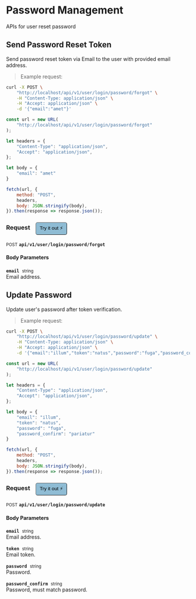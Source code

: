 # Password Management

APIs for user reset password

## Send Password Reset Token


Send password reset token via Email to the user with provided email address.

> Example request:

```bash
curl -X POST \
    "http://localhost/api/v1/user/login/password/forgot" \
    -H "Content-Type: application/json" \
    -H "Accept: application/json" \
    -d '{"email":"amet"}'

```

```javascript
const url = new URL(
    "http://localhost/api/v1/user/login/password/forgot"
);

let headers = {
    "Content-Type": "application/json",
    "Accept": "application/json",
};

let body = {
    "email": "amet"
}

fetch(url, {
    method: "POST",
    headers,
    body: JSON.stringify(body),
}).then(response => response.json());
```


<div id="execution-results-POSTapi-v1-user-login-password-forgot" hidden>
    <blockquote>Received response<span id="execution-response-status-POSTapi-v1-user-login-password-forgot"></span>:</blockquote>
    <pre class="json"><code id="execution-response-content-POSTapi-v1-user-login-password-forgot"></code></pre>
</div>
<div id="execution-error-POSTapi-v1-user-login-password-forgot" hidden>
    <blockquote>Request failed with error:</blockquote>
    <pre><code id="execution-error-message-POSTapi-v1-user-login-password-forgot"></code></pre>
</div>
<form id="form-POSTapi-v1-user-login-password-forgot" data-method="POST" data-path="api/v1/user/login/password/forgot" data-authed="0" data-hasfiles="0" data-headers='{"Content-Type":"application\/json","Accept":"application\/json"}' onsubmit="event.preventDefault(); executeTryOut('POSTapi-v1-user-login-password-forgot', this);">
<h3>
    Request&nbsp;&nbsp;&nbsp;
        <button type="button" style="background-color: #8fbcd4; padding: 5px 10px; border-radius: 5px; border-width: thin;" id="btn-tryout-POSTapi-v1-user-login-password-forgot" onclick="tryItOut('POSTapi-v1-user-login-password-forgot');">Try it out ⚡</button>
    <button type="button" style="background-color: #c97a7e; padding: 5px 10px; border-radius: 5px; border-width: thin;" id="btn-canceltryout-POSTapi-v1-user-login-password-forgot" onclick="cancelTryOut('POSTapi-v1-user-login-password-forgot');" hidden>Cancel</button>&nbsp;&nbsp;
    <button type="submit" style="background-color: #6ac174; padding: 5px 10px; border-radius: 5px; border-width: thin;" id="btn-executetryout-POSTapi-v1-user-login-password-forgot" hidden>Send Request 💥</button>
    </h3>
<p>
<small class="badge badge-black">POST</small>
 <b><code>api/v1/user/login/password/forgot</code></b>
</p>
<h4 class="fancy-heading-panel"><b>Body Parameters</b></h4>
<p>
<b><code>email</code></b>&nbsp;&nbsp;<small>string</small>  &nbsp;
<input type="text" name="email" data-endpoint="POSTapi-v1-user-login-password-forgot" data-component="body" required  hidden>
<br>
Email address.</p>

</form>


## Update Password


Update user's password after token verification.

> Example request:

```bash
curl -X POST \
    "http://localhost/api/v1/user/login/password/update" \
    -H "Content-Type: application/json" \
    -H "Accept: application/json" \
    -d '{"email":"illum","token":"natus","password":"fuga","password_confirm":"pariatur"}'

```

```javascript
const url = new URL(
    "http://localhost/api/v1/user/login/password/update"
);

let headers = {
    "Content-Type": "application/json",
    "Accept": "application/json",
};

let body = {
    "email": "illum",
    "token": "natus",
    "password": "fuga",
    "password_confirm": "pariatur"
}

fetch(url, {
    method: "POST",
    headers,
    body: JSON.stringify(body),
}).then(response => response.json());
```


<div id="execution-results-POSTapi-v1-user-login-password-update" hidden>
    <blockquote>Received response<span id="execution-response-status-POSTapi-v1-user-login-password-update"></span>:</blockquote>
    <pre class="json"><code id="execution-response-content-POSTapi-v1-user-login-password-update"></code></pre>
</div>
<div id="execution-error-POSTapi-v1-user-login-password-update" hidden>
    <blockquote>Request failed with error:</blockquote>
    <pre><code id="execution-error-message-POSTapi-v1-user-login-password-update"></code></pre>
</div>
<form id="form-POSTapi-v1-user-login-password-update" data-method="POST" data-path="api/v1/user/login/password/update" data-authed="0" data-hasfiles="0" data-headers='{"Content-Type":"application\/json","Accept":"application\/json"}' onsubmit="event.preventDefault(); executeTryOut('POSTapi-v1-user-login-password-update', this);">
<h3>
    Request&nbsp;&nbsp;&nbsp;
        <button type="button" style="background-color: #8fbcd4; padding: 5px 10px; border-radius: 5px; border-width: thin;" id="btn-tryout-POSTapi-v1-user-login-password-update" onclick="tryItOut('POSTapi-v1-user-login-password-update');">Try it out ⚡</button>
    <button type="button" style="background-color: #c97a7e; padding: 5px 10px; border-radius: 5px; border-width: thin;" id="btn-canceltryout-POSTapi-v1-user-login-password-update" onclick="cancelTryOut('POSTapi-v1-user-login-password-update');" hidden>Cancel</button>&nbsp;&nbsp;
    <button type="submit" style="background-color: #6ac174; padding: 5px 10px; border-radius: 5px; border-width: thin;" id="btn-executetryout-POSTapi-v1-user-login-password-update" hidden>Send Request 💥</button>
    </h3>
<p>
<small class="badge badge-black">POST</small>
 <b><code>api/v1/user/login/password/update</code></b>
</p>
<h4 class="fancy-heading-panel"><b>Body Parameters</b></h4>
<p>
<b><code>email</code></b>&nbsp;&nbsp;<small>string</small>  &nbsp;
<input type="text" name="email" data-endpoint="POSTapi-v1-user-login-password-update" data-component="body" required  hidden>
<br>
Email address.</p>
<p>
<b><code>token</code></b>&nbsp;&nbsp;<small>string</small>  &nbsp;
<input type="text" name="token" data-endpoint="POSTapi-v1-user-login-password-update" data-component="body" required  hidden>
<br>
Email token.</p>
<p>
<b><code>password</code></b>&nbsp;&nbsp;<small>string</small>  &nbsp;
<input type="text" name="password" data-endpoint="POSTapi-v1-user-login-password-update" data-component="body" required  hidden>
<br>
Password.</p>
<p>
<b><code>password_confirm</code></b>&nbsp;&nbsp;<small>string</small>  &nbsp;
<input type="text" name="password_confirm" data-endpoint="POSTapi-v1-user-login-password-update" data-component="body" required  hidden>
<br>
Password, must match password.</p>

</form>



